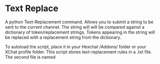 Text Replace
============

A python Text-Replacement command.
Allows you to submit a string to be sent to the current channel.
The string will will be compared against a dictionary of token/replacement strings.
Tokens appearing in the string will be replaced with a replacement string from the dictionary.

To autoload the script, place it in your Hexchat /Addons/ folder or your XChat profile folder.
This script stores text-replacement rules in a .txt file. 
The second file is named <Script Name>.txt and will be searched for in the same directory as the script.
Typically, it will be called "TextReplace.txt". It'll be autogenerated when you first successfully execute /TRA
That's assuming that the file can actually be written to.

The storage file format is simple:
Even lines are Keys/Tokens.
Odd lines are Values/Text Replacements.

Example:
[1]
!
[2]
@
>> /TR [1][2]3
>> !@3

Usage:

- Send a text-replaced message -
/TR <Message>
/TR Hello [Mars]
>> Hello World!

- Add a text-replacement rule -
/TRA <token> <replacement string>
/TRA [Mars] World!

- List text-replacement rules -
/TRL

- Reload text-replacement rules from file -
/TReload
